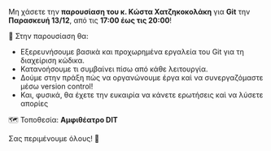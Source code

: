 Μη χάσετε την **παρουσίαση του κ. Κώστα Χατζηκοκολάκη** για **Git** την **Παρασκευή 13/12**, από τις **17:00 έως τις 20:00**!

📌 Στην παρουσίαση θα:

- Εξερευνήσουμε βασικὰ και προχωρημένα εργαλεία του Git για τη διαχείριση κὠδικα.
- Κατανοήσουμε τι συμβαίνει πίσω από κάθε λειτουργία.
- Δούμε στην πράξη πὼς να οργανώνουµε έργα καὶ να συνεργαζόµαστε µέσω version control!
- Και, φυσικά, θα έχετε την ευκαιρία να κάνετε ερωτήσεις καὶ να λύσετε απορίες

🗺️ Τοποθεσία: **Αμφιθέατρο DIT**

Σας περιμένουμε όλους! 🚀
